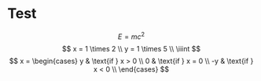 # Test
$$ E = mc^2 $$
$$ 
x = 1 \times 2 \\
y = 1 \times 5 \\
\iiint
$$
$$
x = \begin{cases}
    y & \text{if } x > 0 \\
    0 & \text{if } x = 0 \\
    -y & \text{if } x < 0 \\
    \end{cases}
$$
